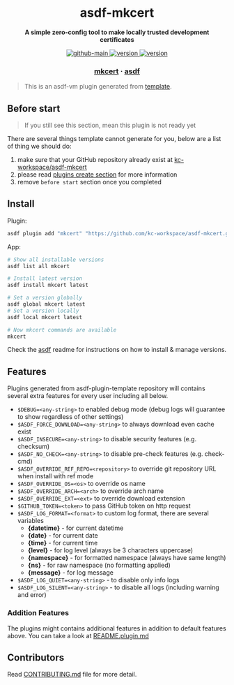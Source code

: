<h1 align="center">
  asdf-mkcert
</h1>

<!-- Description section -->
<p align="center">
  <strong>A simple zero-config tool to make locally trusted development certificates</strong>
</p>

<!-- Badges section -->
<p align="center">
  <a href="https://github.com/kc-workspace/asdf-mkcert/actions/workflows/main.yml">
    <img
      alt="github-main"
      src="https://img.shields.io/github/actions/workflow/status/kc-workspace/asdf-mkcert/main.yml?style=flat-square&logo=github">
  </a>
  <a href="https://github.com/kc-workspace/asdf-mkcert/releases">
    <img
      alt="version"
      src="https://img.shields.io/github/v/release/kc-workspace/asdf-mkcert?style=flat-square&logo=github">
  </a>
  <a href="https://github.com/kc-workspace/asdf-mkcert/commits/main">
    <img
      alt="version"
      src="https://img.shields.io/github/last-commit/kc-workspace/asdf-mkcert/main?style=flat-square&logo=github">
  </a>
</p>

<!-- Links section -->
<h3 align="center">
  <a href="https://mkcert.dev/">mkcert</a>
  <span> · </span>
  <a href="https://asdf-vm.com">asdf</a>
</h3>

> This is an asdf-vm plugin generated from [template][template-gh].

## Before start

> If you still see this section, mean this plugin is not ready yet

There are several things template cannot generate for you,
below are a list of thing we should do:

1. make sure that your GitHub repository already exist at [kc-workspace/asdf-mkcert][plugin-gh]
2. please read [plugins create section][asdf-create-plugin] for more information
3. remove `before start` section once you completed

## Install

Plugin:

```sh
asdf plugin add "mkcert" "https://github.com/kc-workspace/asdf-mkcert.git"
```

App:

```sh
# Show all installable versions
asdf list all mkcert

# Install latest version
asdf install mkcert latest

# Set a version globally
asdf global mkcert latest
# Set a version locally
asdf local mkcert latest

# Now mkcert commands are available
mkcert
```

Check the [asdf][asdf-link] readme for instructions on
how to install & manage versions.

## Features

Plugins generated from asdf-plugin-template repository will
contains several extra features for every user including all below.

- `$DEBUG=<any-string>` to enabled debug mode (debug logs will guarantee to show regardless of other settings)
- `$ASDF_FORCE_DOWNLOAD=<any-string>` to always download even cache exist
- `$ASDF_INSECURE=<any-string>` to disable security features (e.g. checksum)
- `$ASDF_NO_CHECK=<any-string>` to disable pre-check features (e.g. check-cmd)
- `$ASDF_OVERRIDE_REF_REPO=<repository>` to override git repository URL when install with ref mode
- `$ASDF_OVERRIDE_OS=<os>` to override os name
- `$ASDF_OVERRIDE_ARCH=<arch>` to override arch name
- `$ASDF_OVERRIDE_EXT=<ext>` to override download extension
- `$GITHUB_TOKEN=<token>` to pass GitHub token on http request
- `$ASDF_LOG_FORMAT=<format>` to custom log format, there are several variables
  - **{datetime}** - for current datetime
  - **{date}** - for current date
  - **{time}** - for current time
  - **{level}** - for log level (always be 3 characters uppercase)
  - **{namespace}** - for formatted namespace (always have same length)
  - **{ns}** - for raw namespace (no formatting applied)
  - **{message}** - for log message
- `$ASDF_LOG_QUIET=<any-string>` - to disable only info logs
- `$ASDF_LOG_SILENT=<any-string>` - to disable all logs (including warning and error)

### Addition Features

The plugins might contains additional features
in addition to default features above.
You can take a look at [README.plugin.md][app-readme-md]

## Contributors

Read [CONTRIBUTING.md][contributing-md] file for more detail.

<!-- LINKS SECTION -->

[app-readme-md]: ./README.plugin.md
[contributing-md]: ./CONTRIBUTING.md
[plugin-gh]: https://github.com/kc-workspace/asdf-mkcert
[template-gh]: https://github.com/kc-workspace/asdf-plugin-template
[asdf-link]: https://github.com/asdf-vm/asdf
[asdf-create-plugin]: https://asdf-vm.com/plugins/create.html
